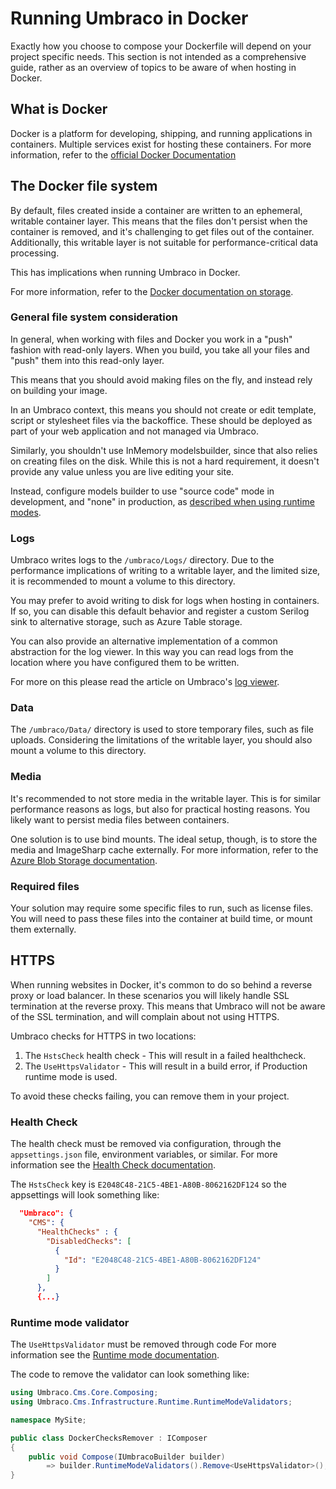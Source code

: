 # Running Umbraco in Docker

Exactly how you choose to compose your Dockerfile will depend on your project specific needs. This section is not intended as a comprehensive guide, rather as an overview of topics to be aware of when hosting in Docker.

## What is Docker

Docker is a platform for developing, shipping, and running applications in containers. Multiple services exist for hosting these containers.  For more information, refer to the [official Docker Documentation](https://docs.docker.com/)

## The Docker file system

By default, files created inside a container are written to an ephemeral, writable container layer.
This means that the files don't persist when the container is removed, and it's challenging to get files out of the container. Additionally, this writable layer is not suitable for performance-critical data processing.

This has implications when running Umbraco in Docker.

For more information, refer to the [Docker documentation on storage](https://docs.docker.com/engine/storage/).

### General file system consideration

In general, when working with files and Docker you work in a "push" fashion with read-only layers. When you build, you take all your files and "push" them into this read-only layer.

This means that you should avoid making files on the fly, and instead rely on building your image.

In an Umbraco context, this means you should not create or edit template, script or stylesheet files via the backoffice. These should be deployed as part of your web application and not managed via Umbraco.

Similarly, you shouldn't use InMemory modelsbuilder, since that also relies on creating files on the disk. While this is not a hard requirement, it doesn't provide any value unless you are live editing your site.

Instead, configure models builder to use "source code" mode in development, and "none" in production, as [described when using runtime modes](https://docs.umbraco.com/umbraco-cms/fundamentals/setup/server-setup/runtime-modes).

### Logs

Umbraco writes logs to the `/umbraco/Logs/` directory. Due to the performance implications of writing to a writable layer, and the limited size, it is recommended to mount a volume to this directory.

You may prefer to avoid writing to disk for logs when hosting in containers. If so, you can disable this default behavior and register a custom Serilog sink to alternative storage, such as Azure Table storage.

You can also provide an alternative implementation of a common abstraction for the log viewer. In this way you can read logs from the location where you have configured them to be written.

For more on this please read the article on Umbraco's [log viewer](../../backoffice/logviewer.md).

### Data

The `/umbraco/Data/` directory is used to store temporary files, such as file uploads. Considering the limitations of the writable layer, you should also mount a volume to this directory.

### Media

It's recommended to not store media in the writable layer. This is for similar performance reasons as logs,
but also for practical hosting reasons. You likely want to persist media files between containers.

One solution is to use bind mounts. The ideal setup, though, is to store the media and ImageSharp cache externally. For more information, refer to the [Azure Blob Storage documentation](https://docs.umbraco.com/umbraco-cms/extending/filesystemproviders/azure-blob-storage).

### Required files

Your solution may require some specific files to run, such as license files. You will need to pass these files into the container at build time, or mount them externally.

## HTTPS

When running websites in Docker, it's common to do so behind a reverse proxy or load balancer.
In these scenarios you will likely handle SSL termination at the reverse proxy. This means that Umbraco will not be aware of the SSL termination, and will complain about not using HTTPS.

Umbraco checks for HTTPS in two locations:

1. The `HstsCheck` health check - This will result in a failed healthcheck.
2. The `UseHttpsValidator` - This will result in a build error, if Production runtime mode is used.

To avoid these checks failing, you can remove them in your project.

### Health Check

The health check must be removed via configuration, through the `appsettings.json` file, environment variables, or similar. For more information see the [Health Check documentation](../../../reference/configuration/healthchecks.md).

The `HstsCheck` key is `E2048C48-21C5-4BE1-A80B-8062162DF124` so the appsettings will look something like:

```json
  "Umbraco": {
    "CMS": {
      "HealthChecks" : {
        "DisabledChecks": [
          {
            "Id": "E2048C48-21C5-4BE1-A80B-8062162DF124"
          }
        ]
      },
      {...}
```

### Runtime mode validator

The `UseHttpsValidator` must be removed through code For more information see the [Runtime mode documentation](runtime-modes.md).

The code to remove the validator can look something like:

```C#
using Umbraco.Cms.Core.Composing;
using Umbraco.Cms.Infrastructure.Runtime.RuntimeModeValidators;

namespace MySite;

public class DockerChecksRemover : IComposer
{
    public void Compose(IUmbracoBuilder builder)
        => builder.RuntimeModeValidators().Remove<UseHttpsValidator>();
}

```
